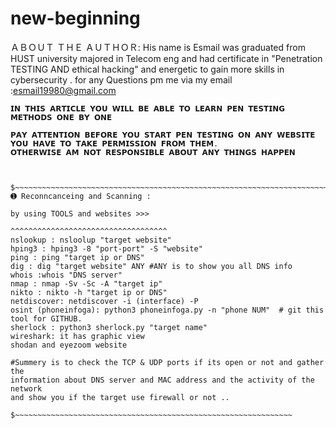 # new-beginning

ＡＢＯＵＴ ＴＨＥ ＡＵＴＨＯＲ: His name is Esmail was graduated from HUST university 
majored in Telecom eng and had certificate in "Penetration TESTING AND ethical hacking"
and energetic to gain more skills in cybersecurity . for any Questions pm me via my email 
:esmail19980@gmail.com 

~~~~~~~~~~~~~~~~~~~~~~~~~~~~~~~~~~~~~~~~~~~~~~~~~~~~~~~~~~~~~~~~~~~~~~~~~~~~~~~~~~~~~~~~~~~~~~~~~~~
𝗜𝗡 𝗧𝗛𝗜𝗦 𝗔𝗥𝗧𝗜𝗖𝗟𝗘 𝗬𝗢𝗨 𝗪𝗜𝗟𝗟 𝗕𝗘 𝗔𝗕𝗟𝗘 𝗧𝗢 𝗟𝗘𝗔𝗥𝗡 𝗣𝗘𝗡 𝗧𝗘𝗦𝗧𝗜𝗡𝗚 𝗠𝗘𝗧𝗛𝗢𝗗𝗦 𝗢𝗡𝗘 𝗕𝗬 𝗢𝗡𝗘

𝗣𝗔𝗬 𝗔𝗧𝗧𝗘𝗡𝗧𝗜𝗢𝗡 𝗕𝗘𝗙𝗢𝗥𝗘 𝗬𝗢𝗨 𝗦𝗧𝗔𝗥𝗧 𝗣𝗘𝗡 𝗧𝗘𝗦𝗧𝗜𝗡𝗚 𝗢𝗡 𝗔𝗡𝗬 𝗪𝗘𝗕𝗦𝗜𝗧𝗘 𝗬𝗢𝗨 𝗛𝗔𝗩𝗘 𝗧𝗢 𝗧𝗔𝗞𝗘 𝗣𝗘𝗥𝗠𝗜𝗦𝗦𝗜𝗢𝗡 𝗙𝗥𝗢𝗠 𝗧𝗛𝗘𝗠.
𝗢𝗧𝗛𝗘𝗥𝗪𝗜𝗦𝗘 𝗔𝗠 𝗡𝗢𝗧 𝗥𝗘𝗦𝗣𝗢𝗡𝗦𝗜𝗕𝗟𝗘 𝗔𝗕𝗢𝗨𝗧 𝗔𝗡𝗬 𝗧𝗛𝗜𝗡𝗚𝗦 𝗛𝗔𝗣𝗣𝗘𝗡



$~~~~~~~~~~~~~~~~~~~~~~~~~~~~~~~~~~~~~~~~~~~~~~~~~~~~~~~~~~~~~~~~~~~~~~~~~~~~~~~~~~~~~~~~~~~~~~~~~~
➊ Reconncanceing and Scanning :

by using TOOLS and websites >>>

^^^^^^^^^^^^^^^^^^^^^^^^^^^^^^^^^^^
nslookup : nsloolup "target website"
hping3 : hping3 -8 "port-port" -S "website"
ping : ping "target ip or DNS"
dig : dig "target website" ANY #ANY is to show you all DNS info 
whois :whois "DNS server"
nmap : nmap -Sv -Sc -A "target ip"
nikto : nikto -h "target ip or DNS"
netdiscover: netdiscover -i (interface) -P 
osint (phoneinfoga): python3 phoneinfoga.py -n "phone NUM"  # git this tool for GITHUB.
sherlock : python3 sherlock.py "target name"
wireshark: it has graphic view 
shodan and eyezoom website 

#Summery is to check the TCP & UDP ports if its open or not and gather the 
information about DNS server and MAC address and the activity of the network 
and show you if the target use firewall or not ..

$~~~~~~~~~~~~~~~~~~~~~~~~~~~~~~~~~~~~~~~~~~~~~~~~~~~~~~~~~~~~~~
